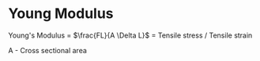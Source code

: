 # Young Modulus

Young's Modulus = $\frac{FL}{A \Delta L}$ = Tensile stress / Tensile strain

A - Cross sectional area